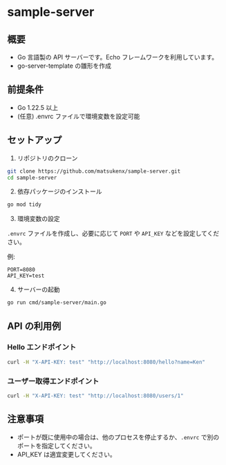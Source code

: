 # sample-server

## 概要

- Go 言語製の API サーバーです。Echo フレームワークを利用しています。
- go-server-template の雛形を作成

## 前提条件

- Go 1.22.5 以上
- (任意) .envrc ファイルで環境変数を設定可能

## セットアップ

1. リポジトリのクローン

```sh
git clone https://github.com/matsukenx/sample-server.git
cd sample-server
```

2. 依存パッケージのインストール

```sh
go mod tidy
```

3. 環境変数の設定

`.envrc` ファイルを作成し、必要に応じて `PORT` や `API_KEY` などを設定してください。

例:

```
PORT=8080
API_KEY=test
```

4. サーバーの起動

```sh
go run cmd/sample-server/main.go
```

## API の利用例

### Hello エンドポイント

```sh
curl -H "X-API-KEY: test" "http://localhost:8080/hello?name=Ken"
```

### ユーザー取得エンドポイント

```sh
curl -H "X-API-KEY: test" "http://localhost:8080/users/1"
```

## 注意事項

- ポートが既に使用中の場合は、他のプロセスを停止するか、`.envrc` で別のポートを指定してください。
- API_KEY は適宜変更してください。
